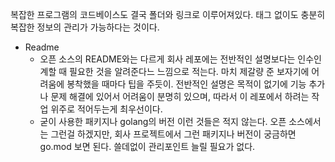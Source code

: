 복잡한 프로그램의 코드베이스도 결국 폴더와 링크로 이루어져있다. 태그 없이도 충분히 복잡한 정보의 관리가 가능하다는 것이다. 


- Readme
	- 오픈 소스의 README와는 다르게 회사 레포에는 전반적인 설명보다는 인수인계할 때 필요한 것을 알려준다느 느낌으로 적는다. 마치 제갈량 준 보자기에 어려움에 봉착했을 때마다 팁을 주듯이. 전반적인 설명은 목적이 없기에 기능 추가나 문제 해결에 있어서 어려움이 분명히 있으며, 따라서 이 레포에서 하려는 작업 위주로 적어두는게 최우선이다. 
	- 굳이 사용한 패키지나 golang의 버전 이런 것들은 적지 않는다. 오픈 소스에서는 그런걸 하겠지만, 회사 프로젝트에서 그런 패키지나 버전이 궁금하면 go.mod 보면 된다. 쓸데없이 관리포인트 늘릴 필요가 없다.